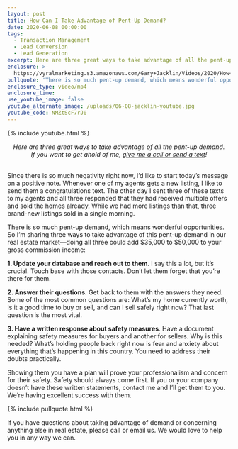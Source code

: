 ```yaml
---
layout: post
title: How Can I Take Advantage of Pent-Up Demand?
date: 2020-06-08 00:00:00
tags:
  - Transaction Management
  - Lead Conversion
  - Lead Generation
excerpt: Here are three great ways to take advantage of all the pent-up demand.
enclosure: >-
  https://vyralmarketing.s3.amazonaws.com/Gary+Jacklin/Videos/2020/How+Can+I+Take+Advantage+of+Pent-Up+Demand_.mp4
pullquote: 'There is so much pent-up demand, which means wonderful opportunities.'
enclosure_type: video/mp4
enclosure_time:
use_youtube_image: false
youtube_alternate_image: /uploads/06-08-jacklin-youtube.jpg
youtube_code: NMZtScF7rJ0
---
```


{% include youtube.html %}

<center><em>Here are three great ways to take advantage of all the pent-up demand.<br />If you want to get ahold of me, <u><a href="tel:6306382600">give me a call or send a text</a></u>!</em></center>

<br>Since there is so much negativity right now, I’d like to start today’s message on a positive note. Whenever one of my agents gets a new listing, I like to send them a congratulations text. The other day I sent three of these texts to my agents and all three responded that they had received multiple offers and sold the homes already. While we had more listings than that, three brand-new listings sold in a single morning.

There is so much pent-up demand, which means wonderful opportunities. So I’m sharing three ways to take advantage of this pent-up demand in our real estate market—doing all three could add $35,000 to $50,000 to your gross commission income:

**1\. Update your database and reach out to them**. I say this a lot, but it’s crucial. Touch base with those contacts. Don’t let them forget that you’re there for them.

**2\. Answer their questions**. Get back to them with the answers they need. Some of the most common questions are: What’s my home currently worth, is it a good time to buy or sell, and can I sell safely right now? That last question is the most vital.

**3\. Have a written response about safety measures**. Have a document explaining safety measures for buyers and another for sellers. Why is this needed? What’s holding people back right now is fear and anxiety about everything that’s happening in this country. You need to address their doubts practically.

Showing them you have a plan will prove your professionalism and concern for their safety. Safety should always come first. If you or your company doesn’t have these written statements, contact me and I’ll get them to you. We’re having excellent success with them.

{% include pullquote.html %}

If you have questions about taking advantage of demand or concerning anything else in real estate, please call or email us. We would love to help you in any way we can.

&nbsp;